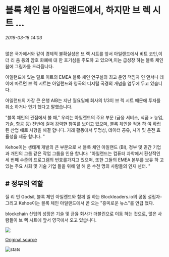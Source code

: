 # 블록 체인 붐 아일랜드에서, 하지만 브 렉 시트 ...

###### 2019-03-18 14:03

많은 국가에서와 같이 경제적 불확실성은 브 렉 시트를 앞서 아일랜드에서 비트 코인,이 더 리 움 등의 암호 화폐에 대 한 호기심을 주도하 고 있으며,이는 급성장 하는 블록 체인 붐에 그림자를 드리웁니다.

아일랜드에 있는 딜로 이트의 EMEA 블록 체인 연구실의 최고 운영 책임자 인 앤서니 데이에 따르면 브 렉 시트는 아일랜드와 영국의 디지털 국경의 개념을 염두에 두고 있습니다.

아일랜드의 가장 큰 은행 AIB는 지난 월요일에 회사의 1/3이 브 렉 시트 때문에 투자를 취소 하거나 연기 했다고 말했습니다.

"블록 체인의 관점에서 볼 때," 우리는 아일랜드의 주요 부문 (금융 서비스, 식품 &gt; 농업, 기술, 항공 등) 전반에 걸쳐 강력한 참여를 보이고 있으며, 블록 체인을 적용 하 여 확립 된 산업 애로 사항을 해결 합니다. 거래 활동에서 투명성, 데이터 공유, 사기 및 운전 효율성을 제공 합니다. "

Kehoe이는 생태계 개발의 큰 부분으로 서 블록 체인 아일랜드 (BI), 정부 및 민간 기업과 개인의 그룹 같은 작업 그룹을 인용 합니다: "아일랜드는 컴퓨터 과학에서 환상적인 세 번째 수준의 프로그램의 번호를가지고 있으며, 또한 그들의 EMEA 본부를 보유 하 고 있는 주요 사회 및 기술 기업 들을 위해 일 해 온 수천 명의 사람들의 인재 센터. "

## # 정부의 역할

질 리 언 Godsil, 블록 체인 아일랜드와 함께 일 하는 Blockleaders.io의 공동 설립자-그리고 Kehoe이는 블록 체인 아일랜드에서 곧 오는 "흥미로운 뉴스"를 언급 했다.

blockchain 산업의 성장은 기술 및 금융 회사가 더블린으로 이동 하는 것으로, 많은 사람들이 브 렉 시트에 앞서 영국에서 오고 있습니다.

![](https://s3.cointelegraph.com/storage/uploads/view/72bba85174fabcb14d38bb39ccb4d81e.png)

[Original source](https://cointelegraph.com/news/blockchain-boom-in-ireland-but-brexit-looms)

![stats](https://c.statcounter.com/11760860/0/a89fa40b/1/ "stats")